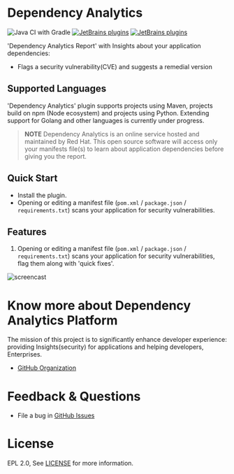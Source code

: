 # Dependency Analytics

[plugin-repo]: https://plugins.jetbrains.com/plugin/12541-dependency-analytics
[plugin-version-svg]: https://img.shields.io/jetbrains/plugin/v/12541-dependency-analytics.svg
[plugin-downloads-svg]: https://img.shields.io/jetbrains/plugin/d/12541-dependency-analytics.svg

![Java CI with Gradle](https://github.com/redhat-developer/intellij-dependency-analytics/workflows/Java%20CI%20with%20Gradle/badge.svg)
[![JetBrains plugins][plugin-version-svg]][plugin-repo]
[![JetBrains plugins][plugin-downloads-svg]][plugin-repo]

'Dependency Analytics Report' with Insights about your application dependencies:

- Flags a security vulnerability(CVE) and suggests a remedial version

## Supported Languages

'Dependency Analytics' plugin supports projects using Maven, projects build on npm (Node ecosystem) and projects using Python.
Extending support for Golang and other languages is currently under progress.

> **NOTE** Dependency Analytics is an online service hosted and maintained by Red Hat. This open source software will access only your manifests file(s) to learn about application dependencies before giving you the report.

## Quick Start

- Install the plugin.
- Opening or editing a manifest file (`pom.xml` / `package.json` / `requirements.txt`) scans your application for security vulnerabilities.

## Features

1. Opening or editing a manifest file (`pom.xml` / `package.json` / `requirements.txt`) scans your application for security vulnerabilities, flag them along with 'quick fixes'.

![ screencast ](src/main/resources/images/demo.gif)



# Know more about Dependency Analytics Platform

The mission of this project is to significantly enhance developer experience:
providing Insights(security) for applications and helping developers, Enterprises.

- [GitHub Organization](https://github.com/redhat-developer)

# Feedback & Questions

- File a bug in [GitHub Issues](https://github.com/redhat-developer/intellij-dependency-analytics/issues)

# License

EPL 2.0, See [LICENSE](LICENSE) for more information.
